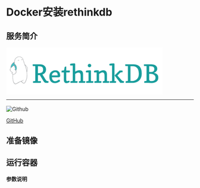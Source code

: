 # **Docker安装rethinkdb** #
## 服务简介 ##

<img src="./../images/rethinkdb.png" width = "420" alt="Github" align=center />

* * *


 <img src="https://github.com/favicon.ico" width = "20" alt="Github" align=center />
 
[ GitHub ](https://github.com/rethinkdb/rethinkdb)
## 准备镜像 ##
## 运行容器 ##
#### 参数说明 ####